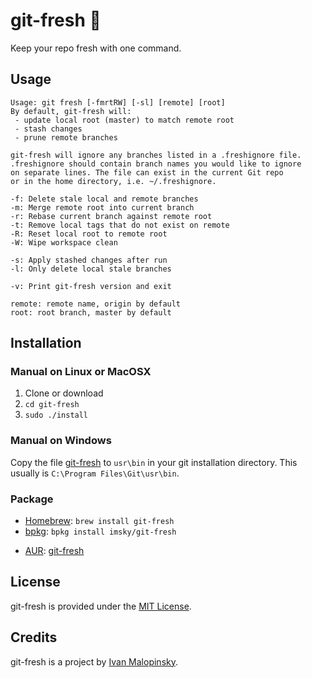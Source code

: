 # git-fresh :lemon:

Keep your repo fresh with one command.

## Usage

```
Usage: git fresh [-fmrtRW] [-sl] [remote] [root]
By default, git-fresh will:
 - update local root (master) to match remote root
 - stash changes
 - prune remote branches

git-fresh will ignore any branches listed in a .freshignore file.
.freshignore should contain branch names you would like to ignore
on separate lines. The file can exist in the current Git repo
or in the home directory, i.e. ~/.freshignore.

-f: Delete stale local and remote branches
-m: Merge remote root into current branch
-r: Rebase current branch against remote root
-t: Remove local tags that do not exist on remote
-R: Reset local root to remote root
-W: Wipe workspace clean

-s: Apply stashed changes after run
-l: Only delete local stale branches

-v: Print git-fresh version and exit

remote: remote name, origin by default
root: root branch, master by default
```

## Installation

### Manual on Linux or MacOSX

1. Clone or download
2. `cd git-fresh`
3. `sudo ./install`

### Manual on Windows

Copy the file [git-fresh](https://raw.githubusercontent.com/imsky/git-fresh/master/git-fresh) to `usr\bin` in your git installation directory.
This usually is `C:\Program Files\Git\usr\bin`.

### Package

* [Homebrew](http://brew.sh/): `brew install git-fresh`
* [bpkg](http://www.bpkg.io/): `bpkg install imsky/git-fresh`
- [AUR](https://aur.archlinux.org/): [git-fresh](https://aur.archlinux.org/packages/git-fresh/)

## License

git-fresh is provided under the [MIT License](http://opensource.org/licenses/MIT).

## Credits

git-fresh is a project by [Ivan Malopinsky](http://imsky.co).
